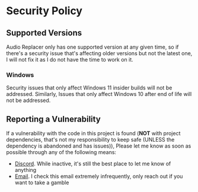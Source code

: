# Security Policy

## Supported Versions
Audio Replacer only has one supported version at any given time, so if there's a security issue that's affecting older versions but not the latest one, I will not fix it as I do not have the time to work on it. 

### Windows
Security issues that only affect Windows 11 insider builds will not be addressed. Similarly, Issues that only affect Windows 10 after end of life will not be addressed.

## Reporting a Vulnerability
If a vulnerability with the code in this project is found (**NOT** with project dependencies, that's not my responsibility to keep safe (UNLESS the dependency is abandoned and has issues)), Please let me know as soon as possible through any of the following means:

- [Discord](https://discord.gg/gMyWhwR48W). While inactive, it's still the best place to let me know of anything
- [Email](mailto:andrewpinter23@gmail.com). I check this email extremely infrequently, only reach out if you want to take a gamble

